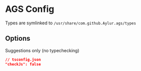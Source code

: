 # AGS Config

Types are symlinked to `/usr/share/com.github.Aylur.ags/types`

## Options

Suggestions only (no typechecking)

```json
// tsconfig.json
"checkJs": false
```
